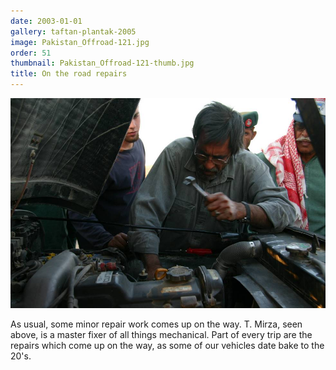 ```yaml
---
date: 2003-01-01
gallery: taftan-plantak-2005
image: Pakistan_Offroad-121.jpg
order: 51
thumbnail: Pakistan_Offroad-121-thumb.jpg
title: On the road repairs
---
```


![On the road repairs](./Pakistan_Offroad-121.jpg)

As usual, some minor repair work comes up on the way. T. Mirza, seen above, is a master fixer of all things mechanical. Part of every trip are the repairs which come up on the way, as some of our vehicles date bake to the 20's.
